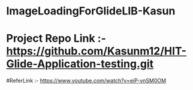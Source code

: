 # ImageLoadingForGlideLIB-Kasun

# Project Repo Link :- https://github.com/Kasunm12/HIT-Glide-Application-testing.git

#ReferLink :- https://www.youtube.com/watch?v=eiP-vnSM0OM
